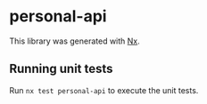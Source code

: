 # personal-api

This library was generated with [Nx](https://nx.dev).

## Running unit tests

Run `nx test personal-api` to execute the unit tests.
